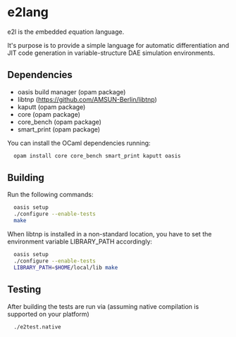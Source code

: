 e2lang
======

e2l is the *e*mbedded *e*quation *l*anguage. 

It's purpose is to provide a simple language for automatic differentiation and JIT code generation in variable-structure DAE simulation environments.

Dependencies
------------
 
 * oasis build manager (opam package)
 * libtnp (https://github.com/AMSUN-Berlin/libtnp)
 * kaputt (opam package) 
 * core (opam package)
 * core_bench (opam package)
 * smart_print (opam package)

You can install the OCaml dependencies running:

```sh
  opam install core core_bench smart_print kaputt oasis
```

Building
--------

Run the following commands:

```sh
  oasis setup
  ./configure --enable-tests
  make
```

When libtnp is installed in a non-standard location, you have to set the environment variable LIBRARY_PATH accordingly:

```sh
  oasis setup
  ./configure --enable-tests
  LIBRARY_PATH=$HOME/local/lib make
```

Testing
-------

After building the tests are run via (assuming native compilation is supported on your platform)

```sh
  ./e2test.native
```


